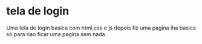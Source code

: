 # tela de login
 Uma tela de login basica com html,css e js depois fiz uma pagina lha basica só para nao ficar  uma pagina sem nada

